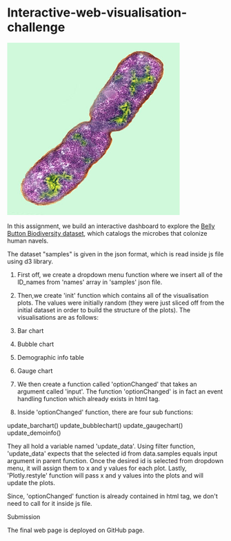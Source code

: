 # Interactive-web-visualisation-challenge

![Bacteria by filterforge.com](Images/bacteria.jpg)

In this assignment, we build an interactive dashboard to explore the [Belly Button Biodiversity dataset](http://robdunnlab.com/projects/belly-button-biodiversity/), which catalogs the microbes that colonize human navels.

The dataset "samples" is given in the json format, which is read inside js file using d3 library.



1. First off, we create a dropdown menu function where we insert all of the ID_names from 'names' array in 'samples' json file.

2. Then,we create 'init' function which contains all of the visualisation plots. The values were initially random (they were just sliced off from the initial dataset in order to build the structure of the plots). The visualisations are as follows:

1. Bar chart
2. Bubble chart
3. Demographic info table
4. Gauge chart

3. We then create a function called 'optionChanged' that takes an argument called 'input'. The function 'optionChanged' is in fact an event handling function which already exists in html tag. 

4. Inside 'optionChanged' function, there are four sub functions:

update_barchart()
update_bubblechart()
update_gaugechart()
update_demoinfo()

They all hold a variable named 'update_data'. Using filter function, 'update_data' expects that the selected id from data.samples equals input argument in parent function. Once the desired id is selected from dropdown menu, it will assign them to x and y values for each plot. Lastly, 'Plotly.restyle' function will pass x and y values into the plots and will update the plots.

Since, 'optionChanged' function is already contained in html tag, we don't need to call for it inside js file.


Submission

The final web page is deployed on GitHub page.




 